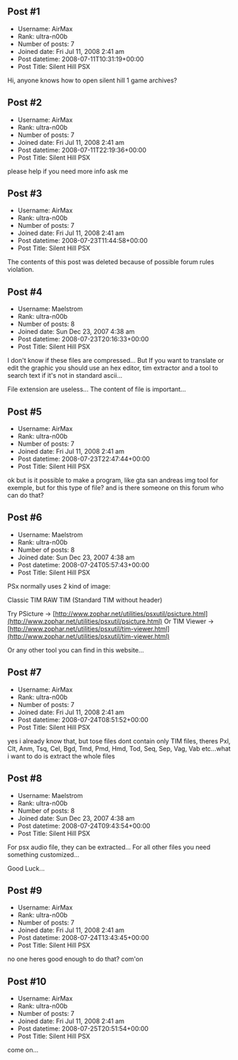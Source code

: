 ## Post #1
- Username: AirMax
- Rank: ultra-n00b
- Number of posts: 7
- Joined date: Fri Jul 11, 2008 2:41 am
- Post datetime: 2008-07-11T10:31:19+00:00
- Post Title: Silent Hill PSX

Hi,
anyone knows how to open silent hill 1 game archives?
## Post #2
- Username: AirMax
- Rank: ultra-n00b
- Number of posts: 7
- Joined date: Fri Jul 11, 2008 2:41 am
- Post datetime: 2008-07-11T22:19:36+00:00
- Post Title: Silent Hill PSX

please help
if you need more info ask me
## Post #3
- Username: AirMax
- Rank: ultra-n00b
- Number of posts: 7
- Joined date: Fri Jul 11, 2008 2:41 am
- Post datetime: 2008-07-23T11:44:58+00:00
- Post Title: Silent Hill PSX

The contents of this post was deleted because of possible forum rules violation.
## Post #4
- Username: Maelstrom
- Rank: ultra-n00b
- Number of posts: 8
- Joined date: Sun Dec 23, 2007 4:38 am
- Post datetime: 2008-07-23T20:16:33+00:00
- Post Title: Silent Hill PSX

I don't know if these files are compressed...
But If you want to translate or edit the graphic you should use an hex editor, tim extractor and a tool to search text if it's not in standard ascii... 

File extension are useless... The content of file is important...
## Post #5
- Username: AirMax
- Rank: ultra-n00b
- Number of posts: 7
- Joined date: Fri Jul 11, 2008 2:41 am
- Post datetime: 2008-07-23T22:47:44+00:00
- Post Title: Silent Hill PSX

ok but is it possible to make a program, like gta san andreas img tool for exemple, but for this type of file? and is there someone on this forum who can do that?
## Post #6
- Username: Maelstrom
- Rank: ultra-n00b
- Number of posts: 8
- Joined date: Sun Dec 23, 2007 4:38 am
- Post datetime: 2008-07-24T05:57:43+00:00
- Post Title: Silent Hill PSX

PSx normally uses 2 kind of image:

Classic TIM
RAW TIM (Standard TIM without header)

Try PSicture -> [http://www.zophar.net/utilities/psxutil/psicture.html](http://www.zophar.net/utilities/psxutil/psicture.html)
Or TIM Viewer -> [http://www.zophar.net/utilities/psxutil/tim-viewer.html](http://www.zophar.net/utilities/psxutil/tim-viewer.html)

Or any other tool you can find in this website...
## Post #7
- Username: AirMax
- Rank: ultra-n00b
- Number of posts: 7
- Joined date: Fri Jul 11, 2008 2:41 am
- Post datetime: 2008-07-24T08:51:52+00:00
- Post Title: Silent Hill PSX

yes i already know that, but tose files dont contain only TIM files, theres Pxl, Clt, Anm, Tsq, Cel, Bgd, Tmd, Pmd, Hmd, Tod, Seq, Sep, Vag, Vab etc...what i want to do is extract the whole files
## Post #8
- Username: Maelstrom
- Rank: ultra-n00b
- Number of posts: 8
- Joined date: Sun Dec 23, 2007 4:38 am
- Post datetime: 2008-07-24T09:43:54+00:00
- Post Title: Silent Hill PSX

For psx audio file, they can be extracted...
For all other files you need something customized...

Good Luck...
## Post #9
- Username: AirMax
- Rank: ultra-n00b
- Number of posts: 7
- Joined date: Fri Jul 11, 2008 2:41 am
- Post datetime: 2008-07-24T13:43:45+00:00
- Post Title: Silent Hill PSX

no one heres good enough to do that? com'on
## Post #10
- Username: AirMax
- Rank: ultra-n00b
- Number of posts: 7
- Joined date: Fri Jul 11, 2008 2:41 am
- Post datetime: 2008-07-25T20:51:54+00:00
- Post Title: Silent Hill PSX

come on...
